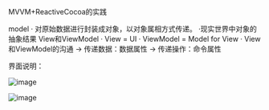 MVVM+ReactiveCocoa的实践

model
· 对原始数据进行封装成对象，以对象属相方式传递。
·现实世界中对象的抽象结果
View和ViewModel
· View = UI
· ViewModel = Model for View
· View和ViewModel的沟通
  → 传递数据：数据属性
  → 传递操作：命令属性


界面说明：

![image](https://github.com/xujinzhongxyx/MVVMReactiveCocoa/MVVMReactiveCocoa/readmeImg/1.png) 

![image](https://github.com/xujinzhongxyx/MVVMReactiveCocoa/MVVMReactiveCocoa/readmeImg/2.png) 
